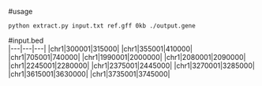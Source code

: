 #usage
```
python extract.py input.txt ref.gff 0kb ./output.gene 
```
#input.bed  
|---|---|---|
|chr1|300001|315000|
|chr1|355001|410000|
|chr1|705001|740000|
|chr1|1990001|2000000|
|chr1|2080001|2090000|
|chr1|2245001|2280000|
|chr1|2375001|2445000|
|chr1|3270001|3285000|
|chr1|3615001|3630000|
|chr1|3735001|3745000|

